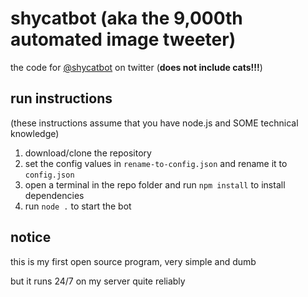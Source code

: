 # shycatbot (aka the 9,000th automated image tweeter)
the code for [@shycatbot](https://twitter.com/shycatbot) on twitter (**does not include cats!!!**)

## run instructions
(these instructions assume that you have node.js and SOME technical knowledge)

1. download/clone the repository
2. set the config values in `rename-to-config.json` and rename it to `config.json`
3. open a terminal in the repo folder and run `npm install` to install dependencies
4. run `node .` to start the bot

## notice
this is my first open source program, very simple and dumb

but it runs 24/7 on my server quite reliably